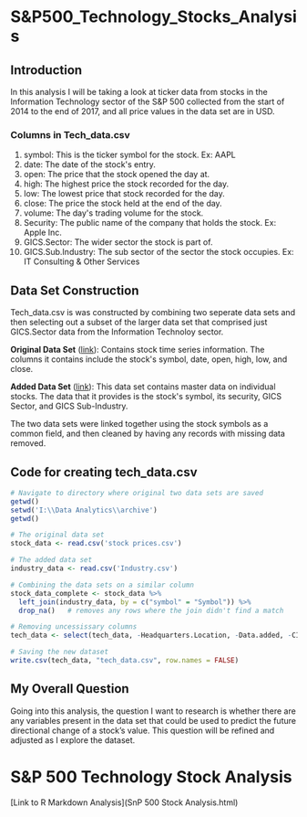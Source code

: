# S&P500_Technology_Stocks_Analysis

## Introduction
In this analysis I will be taking a look at ticker data from stocks in the Information Technology sector of the S&P 500 collected from the start of 2014 to the end of 2017, and all price values in the data set are in USD.

### Columns in Tech_data.csv
1. symbol: This is the ticker symbol for the stock. Ex: AAPL
2. date: The date of the stock's entry.
3. open: The price that the stock opened the day at.
4. high: The highest price the stock recorded for the day.
5. low: The lowest price that stock recorded for the day.
6. close: The price the stock held at the end of the day.
7. volume: The day's trading volume for the stock.
8. Security: The public name of the company that holds the stock. Ex: Apple Inc.
9. GICS.Sector: The wider sector the stock is part of.
10. GICS.Sub.Industry: The sub sector of the sector the stock occupies. Ex: IT Consulting & Other Services

## Data Set Construction
Tech_data.csv is was constructed by combining two seperate data sets and then selecting out a subset of the larger data set that comprised just GICS.Sector data from the Information Technoloy sector. 

**Original Data Set** ([link](https://www.kaggle.com/datasets/mysarahmadbhat/stock-prices)): Contains stock time series information. The columns it contains include the stock's symbol, date, open, high, low, and close. 

**Added Data Set** ([link](https://en.wikipedia.org/wiki/List_of_S%26P_500_companies?utm_source=chatgpt.com)): This data set contains master data on individual stocks. The data that it provides is the stock's symbol, its security, GICS Sector, and GICS Sub-Industry. 

The two data sets were linked together using the stock symbols as a common field, and then cleaned by having any records with missing data removed.

## Code for creating tech_data.csv

```r
# Navigate to directory where original two data sets are saved
getwd()
setwd('I:\\Data Analytics\\archive')
getwd()

# The original data set
stock_data <- read.csv('stock prices.csv')

# The added data set
industry_data <- read.csv('Industry.csv')

# Combining the data sets on a similar column
stock_data_complete <- stock_data %>%
  left_join(industry_data, by = c("symbol" = "Symbol")) %>%
  drop_na()   # removes any rows where the join didn't find a match

# Removing uncessissary columns
tech_data <- select(tech_data, -Headquarters.Location, -Data.added, -CIK, -Founded)

# Saving the new dataset
write.csv(tech_data, "tech_data.csv", row.names = FALSE)
```


## My Overall Question
Going into this analysis, the question I want to research is whether there are any variables present in the data set that could be used to predict the future directional change of a stock’s value. This question will be refined and adjusted as I explore the dataset.

# S&P 500 Technology Stock Analysis 
[Link to R Markdown Analysis](SnP 500 Stock Analysis.html)

